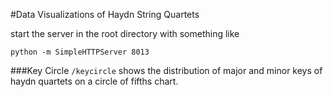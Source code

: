 #Data Visualizations of Haydn String Quartets

start the server in the root directory with something like

```python -m SimpleHTTPServer 8013```

###Key Circle ``` /keycircle ```
shows the distribution of major and minor keys of haydn quartets on a circle of fifths chart.
